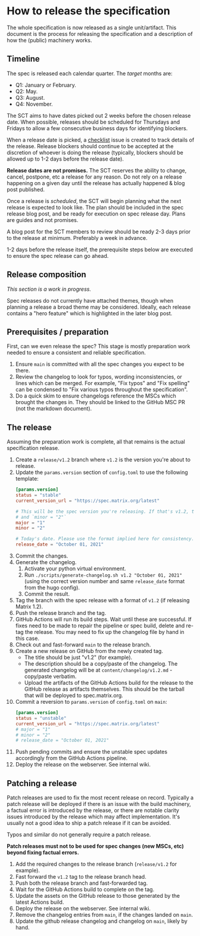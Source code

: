 # How to release the specification

The whole specification is now released as a single unit/artifact. This document is
the process for releasing the specification and a description of how the (public)
machinery works.

## Timeline

The spec is released each calendar quarter. The *target* months are:

* Q1: January or February.
* Q2: May.
* Q3: August.
* Q4: November.

The SCT aims to have dates picked out 2 weeks before the chosen release date. When
possible, releases should be scheduled for Thursdays and Fridays to allow a few
consecutive business days for identifying blockers.

When a release date is picked, a [checklist](https://github.com/matrix-org/matrix-spec/issues/new?assignees=&labels=release-blocker&projects=&template=release.md&title=Matrix+1.X)
issue is created to track details of the release. Release blockers should continue
to be accepted at the discretion of whoever is doing the release (typically, blockers
should be allowed up to 1-2 days before the release date).

**Release dates are not promises.** The SCT reserves the ability to change, cancel,
postpone, etc a release for any reason. Do not rely on a release happening on a given
day until the release has actually happened & blog post published.

Once a release is *scheduled*, the SCT will begin planning what the next release is
expected to look like. The plan should be included in the spec release blog post,
and be ready for execution on spec release day. Plans are guides and not promises.

A blog post for the SCT members to review should be ready 2-3 days prior to the
release at minimum. Preferably a week in advance.

1-2 days before the release itself, the prerequisite steps below are executed to
ensure the spec release can go ahead.

## Release composition

*This section is a work in progress.*

Spec releases do not currently have attached themes, though when planning a release
a broad theme may be considered. Ideally, each release contains a "hero feature"
which is highlighted in the later blog post.

## Prerequisites / preparation

First, can we even release the spec? This stage is mostly preparation work needed
to ensure a consistent and reliable specification.

1. Ensure `main` is committed with all the spec changes you expect to be there.
2. Review the changelog to look for typos, wording inconsistencies, or lines which
   can be merged. For example, "Fix typos" and "Fix spelling" can be condensed to
   "Fix various typos throughout the specification".
3. Do a quick skim to ensure changelogs reference the MSCs which brought the changes
   in. They should be linked to the GitHub MSC PR (not the markdown document).

## The release

Assuming the preparation work is complete, all that remains is the actual specification
release.

1. Create a `release/v1.2` branch where `v1.2` is the version you're about to release.
2. Update the `params.version` section of `config.toml` to use the following template:
   ```toml
   [params.version]
   status = "stable"
   current_version_url = "https://spec.matrix.org/latest"

   # This will be the spec version you're releasing. If that's v1.2, then `major = "1"`
   # and `minor = "2"`
   major = "1"
   minor = "2"

   # Today's date. Please use the format implied here for consistency.
   release_date = "October 01, 2021"
   ```
3. Commit the changes.
4. Generate the changelog.
   1. Activate your python virtual environment.
   2. Run `./scripts/generate-changelog.sh v1.2 "October 01, 2021"` (using the correct
      version number and same `release_date` format from the hugo config).
   3. Commit the result.
5. Tag the branch with the spec release with a format of `v1.2` (if releasing Matrix 1.2).
6. Push the release branch and the tag.
7. GitHub Actions will run its build steps. Wait until these are successful. If fixes
   need to be made to repair the pipeline or spec build, delete and re-tag the release.
   You may need to fix up the changelog file by hand in this case.
8. Check out and fast-forward `main` to the release branch.
9. Create a new release on GitHub from the newly created tag.
   * The title should be just "v1.2" (for example).
   * The description should be a copy/paste of the changelog. The generated changelog
     will be at `content/changelog/v1.2.md` - copy/paste verbatim.
   * Upload the artifacts of the GitHub Actions build for the release to the GitHub
     release as artifacts themselves. This should be the tarball that will be deployed
     to spec.matrix.org.
10. Commit a reversion to `params.version` of `config.toml` on `main`:
    ```toml
    [params.version]
    status = "unstable"
    current_version_url = "https://spec.matrix.org/latest"
    # major = "1"
    # minor = "2"
    # release_date = "October 01, 2021"
    ```
11. Push pending commits and ensure the unstable spec updates accordingly from the
    GitHub Actions pipeline.
12. Deploy the release on the webserver. See internal wiki.

## Patching a release

Patch releases are used to fix the most recent release on record. Typically a patch
release will be deployed if there is an issue with the build machinery, a factual
error is introduced by the release, or there are notable clarity issues introduced
by the release which may affect implementation. It's usually not a good idea to
ship a patch release if it can be avoided.

Typos and similar do not generally require a patch release.

**Patch releases must not to be used for spec changes (new MSCs, etc) beyond fixing
factual errors.**

1. Add the required changes to the release branch (`release/v1.2` for example).
2. Fast forward the `v1.2` tag to the release branch head.
3. Push both the release branch and fast-forwarded tag.
4. Wait for the GitHub Actions build to complete on the tag.
5. Update the assets on the GitHub release to those generated by the latest Actions build.
6. Deploy the release on the webserver. See internal wiki.
7. Remove the changelog entries from `main`, if the changes landed on `main`.
8. Update the github release changelog and changelog on `main`, likely by hand.
